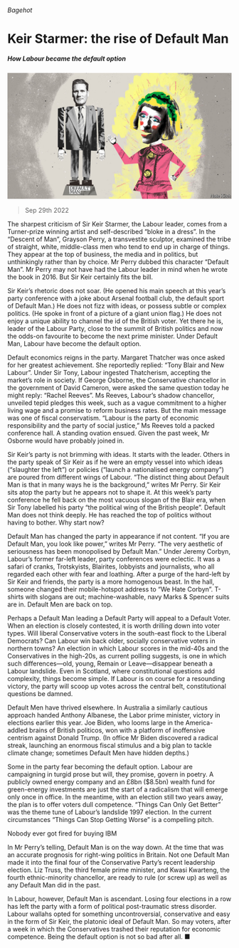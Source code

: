 ###### Bagehot

# Keir Starmer: the rise of Default Man 

##### How Labour became the default option 

![image](images/20221001_BRD000.jpg) 

> Sep 29th 2022 

The sharpest criticism of Sir Keir Starmer, the Labour leader, comes from a Turner-prize winning artist and self-described “bloke in a dress”. In the “Descent of Man”, Grayson Perry, a transvestite sculptor, examined the tribe of straight, white, middle-class men who tend to end up in charge of things. They appear at the top of business, the media and in politics, but unthinkingly rather than by choice. Mr Perry dubbed this character “Default Man”. Mr Perry may not have had the Labour leader in mind when he wrote the book in 2016. But Sir Keir certainly fits the bill. 

Sir Keir’s rhetoric does not soar. (He opened his main speech at this year’s party conference with a joke about Arsenal football club, the default sport of Default Man.) He does not fizz with ideas, or possess subtle or complex politics. (He spoke in front of a picture of a giant union flag.) He does not enjoy a unique ability to channel the id of the British voter. Yet there he is, leader of the Labour Party, close to the summit of British politics and now the odds-on favourite to become the next prime minister. Under Default Man, Labour have become the default option. 

Default economics reigns in the party. Margaret Thatcher was once asked for her greatest achievement. She reportedly replied: “Tony Blair and New Labour”. Under Sir Tony, Labour ingested Thatcherism, accepting the market’s role in society. If George Osborne, the Conservative chancellor in the government of David Cameron, were asked the same question today he might reply: “Rachel Reeves”. Ms Reeves, Labour’s shadow chancellor, unveiled tepid pledges this week, such as a vague commitment to a higher living wage and a promise to reform business rates. But the main message was one of fiscal conservatism. “Labour is the party of economic responsibility and the party of social justice,” Ms Reeves told a packed conference hall. A standing ovation ensued. Given the past week, Mr Osborne would have probably joined in.

Sir Keir’s party is not brimming with ideas. It starts with the leader. Others in the party speak of Sir Keir as if he were an empty vessel into which ideas (“slaughter the left”) or policies (“launch a nationalised energy company”) are poured from different wings of Labour. “The distinct thing about Default Man is that in many ways he is the background,” writes Mr Perry. Sir Keir sits atop the party but he appears not to shape it. At this week’s party conference he fell back on the most vacuous slogan of the Blair era, when Sir Tony labelled his party “the political wing of the British people”. Default Man does not think deeply. He has reached the top of politics without having to bother. Why start now?

Default Man has changed the party in appearance if not content. “If you are Default Man, you look like power,” writes Mr Perry. “The very aesthetic of seriousness has been monopolised by Default Man.” Under Jeremy Corbyn, Labour’s former far-left leader, party conferences were eclectic. It was a safari of cranks, Trotskyists, Blairites, lobbyists and journalists, who all regarded each other with fear and loathing. After a purge of the hard-left by Sir Keir and friends, the party is a more homogenous beast. In the hall, someone changed their mobile-hotspot address to “We Hate Corbyn”. T-shirts with slogans are out; machine-washable, navy Marks &amp; Spencer suits are in. Default Men are back on top. 

Perhaps a Default Man leading a Default Party will appeal to a Default Voter. When an election is closely contested, it is worth drilling down into voter types. Will liberal Conservative voters in the south-east flock to the Liberal Democrats? Can Labour win back older, socially conservative voters in northern towns? An election in which Labour scores in the mid-40s and the Conservatives in the high-20s, as current polling suggests, is one in which such differences—old, young, Remain or Leave—disappear beneath a Labour landslide. Even in Scotland, where constitutional questions add complexity, things become simple. If Labour is on course for a resounding victory, the party will scoop up votes across the central belt, constitutional questions be damned. 

Default Men have thrived elsewhere. In Australia a similarly cautious approach handed Anthony Albanese, the Labor prime minister, victory in elections earlier this year. Joe Biden, who looms large in the America-addled brains of British politicos, won with a platform of inoffensive centrism against Donald Trump. (In office Mr Biden discovered a radical streak, launching an enormous fiscal stimulus and a big plan to tackle climate change; sometimes Default Men have hidden depths.) 

Some in the party fear becoming the default option. Labour are campaigning in turgid prose but will, they promise, govern in poetry. A publicly owned energy company and an £8bn ($8.5bn) wealth fund for green-energy investments are just the start of a radicalism that will emerge only once in office. In the meantime, with an election still two years away, the plan is to offer voters dull competence. “Things Can Only Get Better” was the theme tune of Labour’s landslide 1997 election. In the current circumstances “Things Can Stop Getting Worse” is a compelling pitch.

Nobody ever got fired for buying IBM

In Mr Perry’s telling, Default Man is on the way down. At the time that was an accurate prognosis for right-wing politics in Britain. Not one Default Man made it into the final four of the Conservative Party’s recent leadership election. Liz Truss, the third female prime minister, and Kwasi Kwarteng, the fourth ethnic-minority chancellor, are ready to rule (or screw up) as well as any Default Man did in the past. 

In Labour, however, Default Man is ascendant. Losing four elections in a row has left the party with a form of political post-traumatic stress disorder. Labour wallahs opted for something uncontroversial, conservative and easy in the form of Sir Keir, the platonic ideal of Default Man. So may voters, after a week in which the Conservatives trashed their reputation for economic competence. Being the default option is not so bad after all. ■





